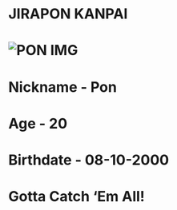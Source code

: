 # JIRAPON KANPAI
# ![PON IMG](https://scontent.fbkk12-1.fna.fbcdn.net/v/t1.6435-9/119159850_1541267449549924_1255820691464518800_n.jpg?_nc_cat=106&ccb=1-5&_nc_sid=09cbfe&_nc_eui2=AeHMiSwrlpDD3QCHoI0uf-oEQoztoBDJz7hCjO2gEMnPuGwfvLXzLIH61Swtw5zKDvThXA47JJOkhEkz59Hcaiys&_nc_ohc=hbmtSbl1UsgAX-f7s0E&_nc_ht=scontent.fbkk12-1.fna&oh=9edc6fd2f1fe6af65b26fa138020291a&oe=61473EE6)
# Nickname - Pon
# Age - 20
# Birthdate - 08-10-2000
# Gotta Catch ‘Em All!